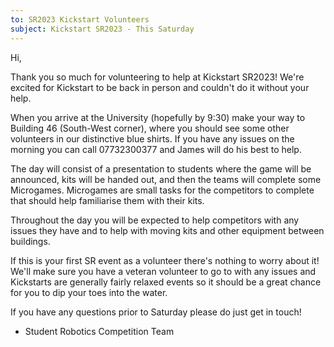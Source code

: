 ```yaml
---
to: SR2023 Kickstart Volunteers
subject: Kickstart SR2023 - This Saturday
---
```


Hi,

Thank you so much for volunteering to help at Kickstart SR2023! We're excited for Kickstart to be back in person and couldn't do it without your help.

When you arrive at the University (hopefully by 9:30) make your way to Building 46 (South-West corner), where you should see some other volunteers in our distinctive blue shirts. If you have any issues on the morning you can call 07732300377 and James will do his best to help.

The day will consist of a presentation to students where the game will be announced, kits will be handed out, and then the teams will complete some Microgames. Microgames are small tasks for the competitors to complete that should help familiarise them with their kits.

Throughout the day you will be expected to help competitors with any issues they have and to help with moving kits and other equipment between buildings. 

If this is your first SR event as a volunteer there's nothing to worry about it! We'll make sure you have a veteran volunteer to go to with any issues and Kickstarts are generally fairly relaxed events so it should be a great chance for you to dip your toes into the water.

If you have any questions prior to Saturday please do just get in touch!


- Student Robotics Competition Team


